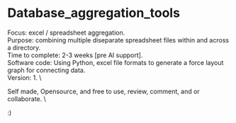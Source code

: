 # Database_aggregation_tools
Focus: excel / spreadsheet aggregation.   \
Purpose: combining multiple diseparate spreadsheet files within and across a directory.  \
Time to complete: 2-3 weeks [pre AI support].  \
Software code: Using Python, excel file formats to generate a force layout graph for connecting data.  \
Version: 1.  \

Self made, Opensource, and free to use, review, comment, and or collaborate.  \

:)
